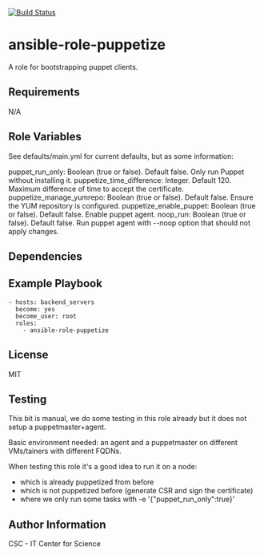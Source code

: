 [![Build Status](https://travis-ci.org/CSCfi/ansible-role-puppetize.svg?branch=master)](https://travis-ci.org/CSCfi/ansible-role-puppetize)

ansible-role-puppetize
=========

A role for bootstrapping puppet clients.

Requirements
------------

N/A

Role Variables
--------------

See defaults/main.yml for current defaults, but as some information:

puppet_run_only: Boolean (true or false). Default false. Only run Puppet without installing it.
puppetize_time_difference: Integer. Default 120. Maximum difference of time to accept the certificate.
puppetize_manage_yumrepo: Boolean (true or false). Default false. Ensure the YUM repository is configured.
puppetize_enable_puppet: Boolean (true or false). Default false. Enable puppet agent.
noop_run: Boolean (true or false). Default false. Run puppet agent with --noop option that should not apply changes.

Dependencies
------------

Example Playbook
----------------

```
- hosts: backend_servers
  become: yes
  become_user: root
  roles:
    - ansible-role-puppetize
```

License
-------

MIT

Testing
-------

This bit is manual, we do some testing in this role already but it does not setup a puppetmaster+agent.

Basic environment needed: an agent and a puppetmaster on different VMs/tainers with different FQDNs.

When testing this role it's a good idea to run it on a node:
  - which is already puppetized from before
  - which is not puppetized before (generate CSR and sign the certificate)
  - where we only run some tasks with -e '{"puppet_run_only":true}'

Author Information
------------------

CSC - IT Center for Science
